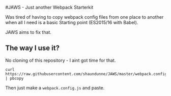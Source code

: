 #JAWS - Just another Webpack Starterkit

Was tired of having to copy webpack config files from one place to another when all I need is a basic Starting point (ES2015/16 with Babel).

JAWS aims to fix that.

## The way I use it?

No cloning of this repository - I aint got time for that.

```
curl https://raw.githubusercontent.com/shaundunne/JAWS/master/webpack.config.js | pbcopy
```

Then just make a `webpack.config.js` and paste.
